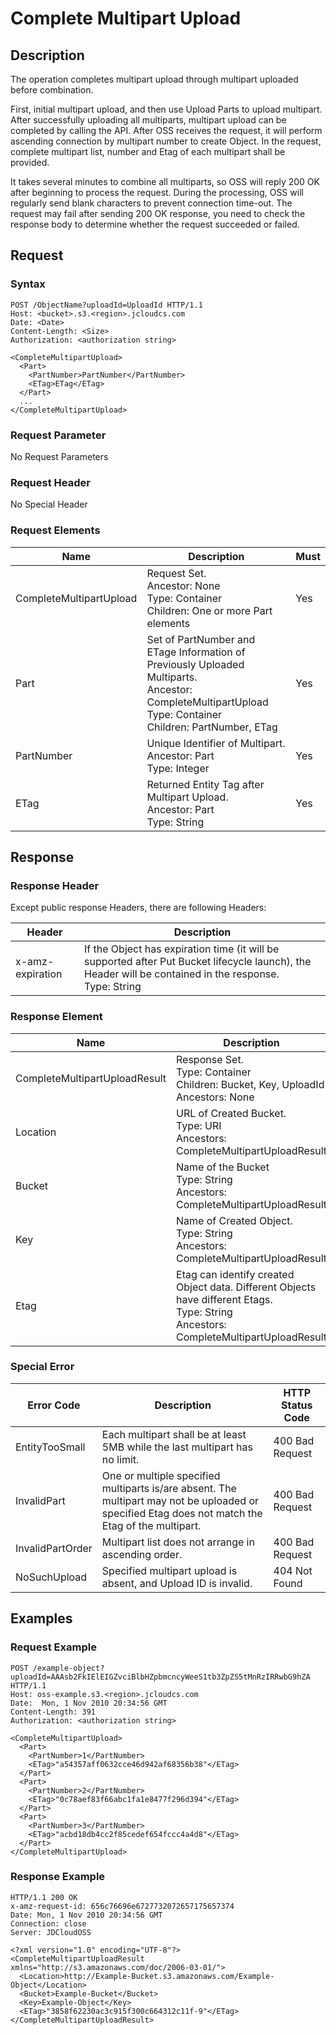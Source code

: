 # Complete Multipart Upload

## Description
The operation completes multipart upload through multipart uploaded before combination.

First, initial multipart upload, and then use Upload Parts to upload multipart. After successfully uploading all multiparts, multipart upload can be completed by calling the API. After OSS receives the request, it will perform ascending connection by multipart number to create Object. In the request, complete multipart list, number and Etag of each multipart shall be provided.

It takes several minutes to combine all multiparts, so OSS will reply 200 OK after beginning to process the request. During the processing, OSS will regularly send blank characters to prevent connection time-out. The request may fail after sending 200 OK response, you need to check the response body to determine whether the request succeeded or failed.

## Request
### Syntax
```
POST /ObjectName?uploadId=UploadId HTTP/1.1
Host: <bucket>.s3.<region>.jcloudcs.com 
Date: <Date>
Content-Length: <Size>
Authorization: <authorization string>

<CompleteMultipartUpload>
  <Part>
    <PartNumber>PartNumber</PartNumber>
    <ETag>ETag</ETag>
  </Part>
  ...
</CompleteMultipartUpload>
```
### Request Parameter
No Request Parameters
### Request Header
No Special Header
### Request Elements

Name|Description|Must
---|---|---
CompleteMultipartUpload|Request Set. <br>Ancestor: None<br>Type: Container<br>Children: One or more Part elements|Yes
Part|Set of PartNumber and ETage Information of Previously Uploaded Multiparts. <br>Ancestor: CompleteMultipartUpload<br>Type: Container<br>Children: PartNumber, ETag|Yes
PartNumber|Unique Identifier of Multipart. <br>Ancestor: Part<br>Type: Integer|Yes
ETag|Returned Entity Tag after Multipart Upload. <br>Ancestor: Part<br>Type: String|Yes

## Response
### Response Header
Except public response Headers, there are following Headers:

Header|Description
---|---
x-amz-expiration|If the Object has expiration time (it will be supported after Put Bucket lifecycle launch), the Header will be contained in the response. <br>Type: String

### Response Element

Name|Description
---|---
CompleteMultipartUploadResult|Response Set. <br>Type: Container<br>Children: Bucket, Key, UploadId<br>Ancestors: None
Location|URL of Created Bucket. <br>Type: URI<br>Ancestors: CompleteMultipartUploadResult
Bucket|Name of the Bucket<br>Type: String<br>Ancestors: CompleteMultipartUploadResult
Key|Name of Created Object. <br>Type: String<br>Ancestors: CompleteMultipartUploadResult
Etag|Etag can identify created Object data. Different Objects have different Etags. <br>Type: String<br>Ancestors: CompleteMultipartUploadResult

### Special Error

Error Code|Description|HTTP Status Code
---|---|---
EntityTooSmall|Each multipart shall be at least 5MB while the last multipart has no limit. |400 Bad Request
InvalidPart|One or multiple specified multiparts is/are absent. The multipart may not be uploaded or specified Etag does not match the Etag of the multipart. |400 Bad Request
InvalidPartOrder|Multipart list does not arrange in ascending order. |400 Bad Request
NoSuchUpload|Specified multipart upload is absent, and Upload ID is invalid. |404 Not Found

## Examples
### Request Example
```
POST /example-object?uploadId=AAAsb2FkIElEIGZvciBlbHZpbmcncyWeeS1tb3ZpZS5tMnRzIRRwbG9hZA HTTP/1.1
Host: oss-example.s3.<region>.jcloudcs.com 
Date:  Mon, 1 Nov 2010 20:34:56 GMT
Content-Length: 391
Authorization: <authorization string>

<CompleteMultipartUpload>
  <Part>
    <PartNumber>1</PartNumber>
    <ETag>"a54357aff0632cce46d942af68356b38"</ETag>
  </Part>
  <Part>
    <PartNumber>2</PartNumber>
    <ETag>"0c78aef83f66abc1fa1e8477f296d394"</ETag>
  </Part>
  <Part>
    <PartNumber>3</PartNumber>
    <ETag>"acbd18db4cc2f85cedef654fccc4a4d8"</ETag>
  </Part>
</CompleteMultipartUpload>
```
### Response Example
```
HTTP/1.1 200 OK
x-amz-request-id: 656c76696e6727732072657175657374
Date: Mon, 1 Nov 2010 20:34:56 GMT
Connection: close
Server: JDCloudOSS

<?xml version="1.0" encoding="UTF-8"?>
<CompleteMultipartUploadResult xmlns="http://s3.amazonaws.com/doc/2006-03-01/">
  <Location>http://Example-Bucket.s3.amazonaws.com/Example-Object</Location>
  <Bucket>Example-Bucket</Bucket>
  <Key>Example-Object</Key>
  <ETag>"3858f62230ac3c915f300c664312c11f-9"</ETag>
</CompleteMultipartUploadResult>
```


